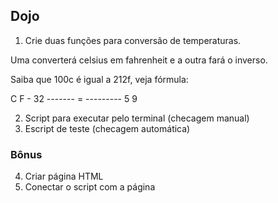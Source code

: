 ## Dojo

1. Crie duas funções para conversão de temperaturas.

Uma converterá celsius em fahrenheit e a outra fará o inverso.

Saiba que 100c é igual a 212f, veja fórmula:

   C          F - 32
-------  =  ---------
   5            9


2. Script para executar pelo terminal (checagem manual)
3. Escript de teste (checagem automática)


### Bônus

4. Criar página HTML
5. Conectar o script com a página
